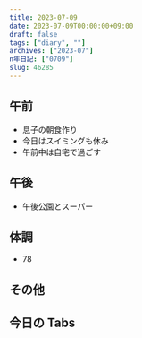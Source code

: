 ```yaml
---
title: 2023-07-09
date: 2023-07-09T00:00:00+09:00
draft: false
tags: ["diary", ""]
archives: ["2023-07"]
n年日記: ["0709"]
slug: 46285
---
```


## 午前

- 息子の朝食作り
- 今日はスイミングも休み
- 午前中は自宅で過ごす

## 午後

- 午後公園とスーパー

## 体調

- 78

## その他

## 今日の Tabs
